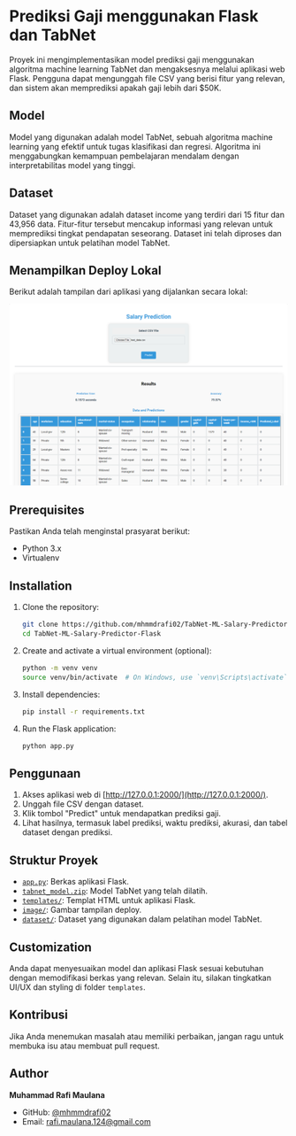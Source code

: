 # Prediksi Gaji menggunakan Flask dan TabNet

Proyek ini mengimplementasikan model prediksi gaji menggunakan algoritma machine learning TabNet dan mengaksesnya melalui aplikasi web Flask. Pengguna dapat mengunggah file CSV yang berisi fitur yang relevan, dan sistem akan memprediksi apakah gaji lebih dari $50K.

## Model
Model yang digunakan adalah model TabNet, sebuah algoritma machine learning yang efektif untuk tugas klasifikasi dan regresi. Algoritma ini menggabungkan kemampuan pembelajaran mendalam dengan interpretabilitas model yang tinggi.

## Dataset
Dataset yang digunakan adalah dataset income yang terdiri dari 15 fitur dan 43,956 data. Fitur-fitur tersebut mencakup informasi yang relevan untuk memprediksi tingkat pendapatan seseorang. Dataset ini telah diproses dan dipersiapkan untuk pelatihan model TabNet.

## Menampilkan Deploy Lokal

Berikut adalah tampilan dari aplikasi yang dijalankan secara lokal:

![Prediction](image/web-deploy.png)

## Prerequisites

Pastikan Anda telah menginstal prasyarat berikut:

- Python 3.x
- Virtualenv

## Installation

1. Clone the repository:

    ```bash
    git clone https://github.com/mhmmdrafi02/TabNet-ML-Salary-Predictor-Flask.git
    cd TabNet-ML-Salary-Predictor-Flask
    ```

2. Create and activate a virtual environment (optional):

    ```bash
    python -m venv venv
    source venv/bin/activate  # On Windows, use `venv\Scripts\activate`
    ```

3. Install dependencies:

    ```bash
    pip install -r requirements.txt
    ```

4. Run the Flask application:

    ```bash
    python app.py
    ```

## Penggunaan

1. Akses aplikasi web di [http://127.0.0.1:2000/](http://127.0.0.1:2000/).
2. Unggah file CSV dengan dataset.
3. Klik tombol "Predict" untuk mendapatkan prediksi gaji.
4. Lihat hasilnya, termasuk label prediksi, waktu prediksi, akurasi, dan tabel dataset dengan prediksi.

## Struktur Proyek

- [`app.py`](app.py): Berkas aplikasi Flask.
- [`tabnet_model.zip`](tabnet_model.zip): Model TabNet yang telah dilatih.
- [`templates/`](templates/): Templat HTML untuk aplikasi Flask.
- [`image/`](image/): Gambar tampilan deploy.
- [`dataset/`](dataset/): Dataset yang digunakan dalam pelatihan model TabNet.

## Customization

Anda dapat menyesuaikan model dan aplikasi Flask sesuai kebutuhan dengan memodifikasi berkas yang relevan. Selain itu, silakan tingkatkan UI/UX dan styling di folder `templates`.

## Kontribusi

Jika Anda menemukan masalah atau memiliki perbaikan, jangan ragu untuk membuka isu atau membuat pull request.

## Author

**Muhammad Rafi Maulana**
- GitHub: [@mhmmdrafi02](https://github.com/mhmmdrafi02)
- Email: rafi.maulana.124@gmail.com

